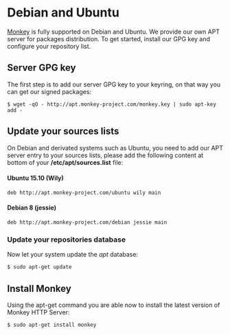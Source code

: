 # Debian and Ubuntu

[Monkey](http://monkey-project.com) is fully supported on Debian and Ubuntu. We provide our own APT server for packages distribution. To get started, install our GPG key and configure your repository list.

## Server GPG key

The first step is to add our server GPG key to your keyring, on that way you can get our signed packages:

```shell
$ wget -qO - http://apt.monkey-project.com/monkey.key | sudo apt-key add -
```

## Update your sources lists

On Debian and derivated systems such as Ubuntu, you need to add our APT server entry to your sources lists, please add the following content at bottom of your __/etc/apt/sources.list__ file:

#### Ubuntu 15.10 (Wily)

```
deb http://apt.monkey-project.com/ubuntu wily main
```

#### Debian 8 (jessie)

```
deb http://apt.monkey-project.com/debian jessie main
```

### Update your repositories database

Now let your system update the _apt_ database:

```bash
$ sudo apt-get update
```

## Install Monkey

Using the apt-get command you are able now to install the latest version of Monkey HTTP Server:

```shell
$ sudo apt-get install monkey
```
